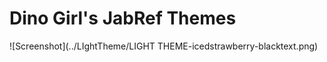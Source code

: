 # Dino Girl's JabRef Themes


![Screenshot](../LIghtTheme/LIGHT THEME-icedstrawberry-blacktext.png)
